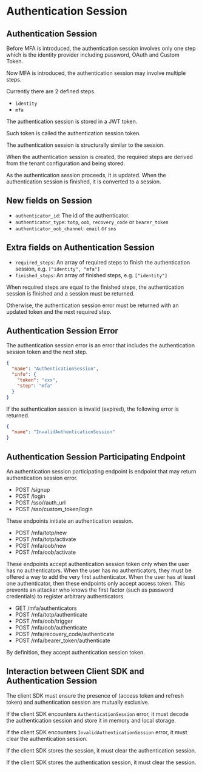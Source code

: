 # Authentication Session

## Authentication Session

Before MFA is introduced, the authentication session involves only one step which is
the identity provider including password, OAuth and Custom Token.

Now MFA is introduced, the authentication session may involve multiple steps.

Currently there are 2 defined steps.

- `identity`
- `mfa`

The authentication session is stored in a JWT token.

Such token is called the authentication session token.

The authentication session is structurally similar to the session.

When the authentication session is created, the required steps are derived from the tenant configuration and being stored.

As the authentication session proceeds, it is updated. When the authentication session is finished, it is converted to a session.

## New fields on Session

- `authenticator_id`: The id of the authenticator.
- `authenticator_type`: `totp`, `oob`, `recovery_code` or `bearer_token`
- `authenticator_oob_channel`: `email` or `sms`

## Extra fields on Authentication Session

- `required_steps`: An array of required steps to finish the authentication session, e.g. `["identity", "mfa"]`
- `finished_steps`: An array of finished steps, e.g. `["identity"]`

When required steps are equal to the finished steps, the authentication session is finished and a session must be returned.

Otherwise, the authentication session error must be returned with an updated token and the next required step.

## Authentication Session Error

The authentication session error is an error that includes the authentication session token and the next step.

```json
{
  "name": "AuthenticationSession",
  "info": {
    "token": "xxx",
    "step": "mfa"
  }
}
```

If the authentication session is invalid (expired), the following error is returned.

```json
{
  "name": "InvalidAuthenticationSession"
}
```

## Authentication Session Participating Endpoint

An authentication session participating endpoint is endpoint that may return authentication session error.

- POST /signup
- POST /login
- POST /sso/<provider>/auth_url
- POST /sso/custom_token/login

These endpoints initiate an authentication session.

- POST /mfa/totp/new
- POST /mfa/totp/activate
- POST /mfa/oob/new
- POST /mfa/oob/activate

These endpoints accept authentication session token only when the user has no authenticators. When the user has no authenticators, they must be offered a way to add the very first authenticator. When the user has at least one authenticator, then these endpoints only accept access token. This prevents an attacker who knows the first factor (such as password credentials) to register arbitrary authenticators.

- GET /mfa/authenticators
- POST /mfa/totp/authenticate
- POST /mfa/oob/trigger
- POST /mfa/oob/authenticate
- POST /mfa/recovery_code/authenticate
- POST /mfa/bearer_token/authenticate

By definition, they accept authentication session token.

## Interaction between Client SDK and Authentication Session

The client SDK must ensure the presence of (access token and refresh token) and authentication session are mutually exclusive.

If the client SDK encounters `AuthenticationSession` error, it must decode the authentication session and store it in memory and local storage.

If the client SDK encounters `InvalidAuthenticationSession` error, it must clear the authentication session.

If the client SDK stores the session, it must clear the authentication session.

If the client SDK stores the authentication session, it must clear the session.
